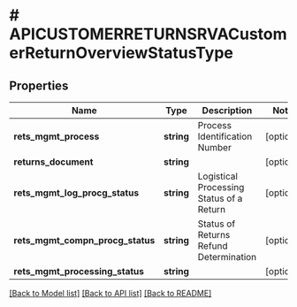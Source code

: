 # # APICUSTOMERRETURNSRVACustomerReturnOverviewStatusType

## Properties

Name | Type | Description | Notes
------------ | ------------- | ------------- | -------------
**rets_mgmt_process** | **string** | Process Identification Number | [optional]
**returns_document** | **string** |  | [optional]
**rets_mgmt_log_procg_status** | **string** | Logistical Processing Status of a Return | [optional]
**rets_mgmt_compn_procg_status** | **string** | Status of Returns Refund Determination | [optional]
**rets_mgmt_processing_status** | **string** |  | [optional]

[[Back to Model list]](../../README.md#models) [[Back to API list]](../../README.md#endpoints) [[Back to README]](../../README.md)
